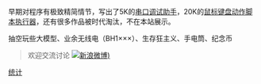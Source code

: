 早期对程序有极致精简情节，写出了5K的[串口调试助手](https://www.cinzy.com/post/bian-xi-chuan-kou-diao-shi-zhu-shou-COMDBG-0.3RC.html)，20K的[鼠标键盘动作脚本执行器](https://www.cinzy.com/post/shu-biao-jian-pan-dong-zuo-jiao-ben-zhi-xing-qi-AutoAll-0.361.html)，还有很多作品被时代淘汰，不在本站展示。

抽空玩些大模型、业余无线电（BH1×××）、生存狂主义、手电筒、纪念币

> 欢迎交流讨论
> [![新浪微博](https://www.cinzy.com/picx-images-hosting/sina_weibo.1zi4n1bm7r.webp))](https://weibo.com/u/1719478201)

[统计](https://clicky.com/stats/spy?site_id=101457243)